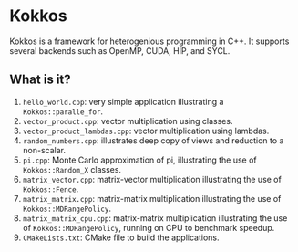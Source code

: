 # Kokkos

Kokkos is a framework for heterogenious programming in C++. It supports
several backends such as OpenMP, CUDA, HIP, and SYCL.


## What is it?

1. `hello_world.cpp`: very simple application illustrating a
   `Kokkos::paralle_for`.
1. `vector_product.cpp`: vector multiplication using classes.
1. `vector_product_lambdas.cpp`: vector multiplication using lambdas.
1. `random_numbers.cpp`: illustrates deep copy of views and reduction
   to a non-scalar.
1. `pi.cpp`: Monte Carlo approximation of pi, illustrating the use of
   `Kokkos::Random_X` classes.
1. `matrix_vector.cpp`: matrix-vector multiplication illustrating the
   use of `Kokkos::Fence`.
1. `matrix_matrix.cpp`: matrix-matrix multiplication illustrating the
   use of `Kokkos::MDRangePolicy`.
1. `matrix_matrix_cpu.cpp`: matrix-matrix multiplication illustrating the
   use of `Kokkos::MDRangePolicy`, running on CPU to benchmark speedup.
1. `CMakeLists.txt`: CMake file to build the applications.
